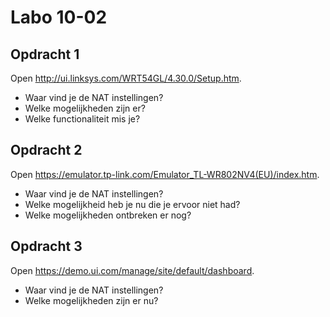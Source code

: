 # Labo 10-02

## Opdracht 1
Open http://ui.linksys.com/WRT54GL/4.30.0/Setup.htm. 

- Waar vind je de NAT instellingen?
- Welke mogelijkheden zijn er?
- Welke functionaliteit mis je?

## Opdracht 2
Open https://emulator.tp-link.com/Emulator_TL-WR802NV4(EU)/index.htm.  

- Waar vind je de NAT instellingen?
- Welke mogelijkheid heb je nu die je ervoor niet had?
- Welke mogelijkheden ontbreken er nog?

## Opdracht 3
Open https://demo.ui.com/manage/site/default/dashboard.

- Waar vind je de NAT instellingen? 
- Welke mogelijkheden zijn er nu?